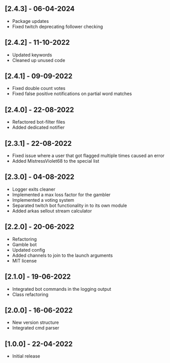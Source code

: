 
## [2.4.3] - 06-04-2024

- Package updates
- Fixed twitch deprecating follower checking

## [2.4.2] - 11-10-2022

- Updated keywords
- Cleaned up unused code

## [2.4.1] - 09-09-2022

- Fixed double count votes
- Fixed false positive notifications on partial word matches

## [2.4.0] - 22-08-2022

- Refactored bot-filter files
- Added dedicated notifier

## [2.3.1] - 22-08-2022

- Fixed issue where a user that got flagged multiple times caused an error
- Added MistressViolet68 to the special list

## [2.3.0] - 04-08-2022

- Logger exits cleaner
- Implemented a max loss factor for the gambler
- Implemented a voting system
- Separated twitch bot functionality in to its own module
- Added arkas sellout stream calculator

## [2.2.0] - 20-06-2022

- Refactoring
- Gamble bot
- Updated config
- Added channels to join to the launch arguments
- MIT license

## [2.1.0] - 19-06-2022

- Integrated bot commands in the logging output
- Class refactoring

## [2.0.0] - 16-06-2022

- New version structure
- Integrated cmd parser

## [1.0.0] - 22-04-2022

- Initial release